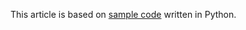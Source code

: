 This article is based on [sample code](https://github.com/Azure-Samples/live-video-analytics-iot-edge-python) written in Python.